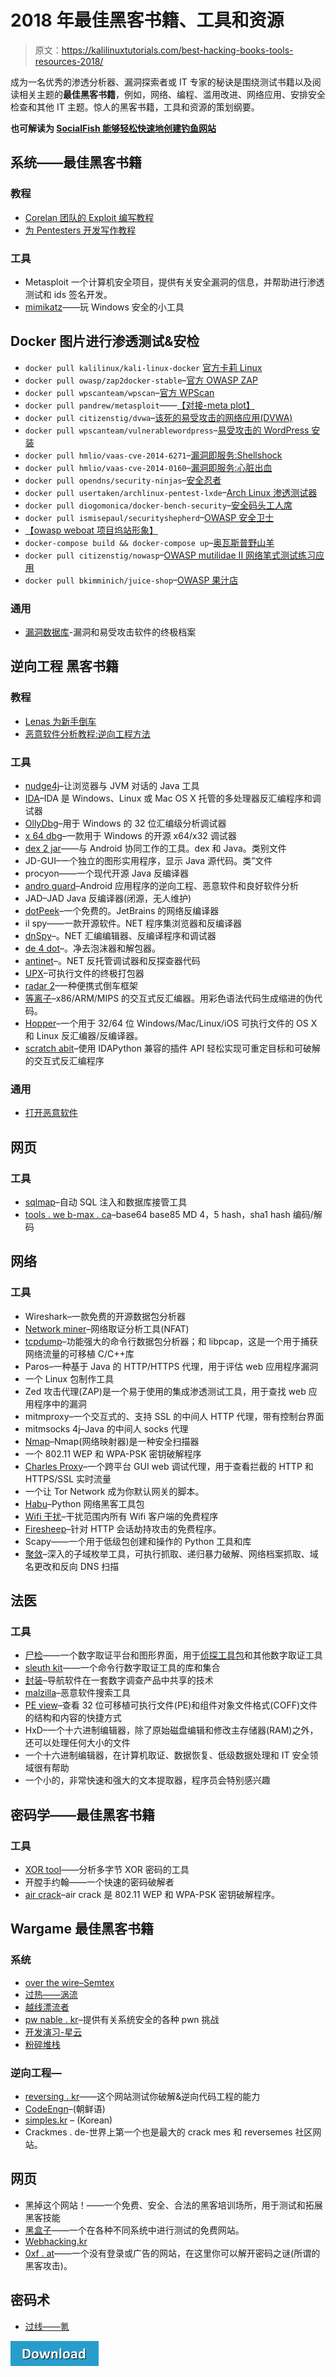# 2018 年最佳黑客书籍、工具和资源

> 原文：<https://kalilinuxtutorials.com/best-hacking-books-tools-resources-2018/>

成为一名优秀的渗透分析器、漏洞探索者或 IT 专家的秘诀是围绕测试书籍以及阅读相关主题的**最佳黑客书籍**，例如，网络、编程、滥用改进、网络应用、安排安全检查和其他 IT 主题。惊人的黑客书籍，工具和资源的策划纲要。

**也可解读为 [SocialFish 能够轻松快速地创建钓鱼网站](http://kalilinuxtutorials.com/socialfish-create-phishing-sites/)**

## **系统——最佳黑客书籍**

### **教程**

*   [Corelan 团队的 Exploit 编写教程](https://www.corelan.be/index.php/2009/07/19/exploit-writing-tutorial-part-1-stack-based-overflows/)
*   [为 Pentesters 开发写作教程](http://www.punter-infosec.com/exploit-writing-tutorials-for-pentesters/)

### **工具**

*   Metasploit 一个计算机安全项目，提供有关安全漏洞的信息，并帮助进行渗透测试和 ids 签名开发。
*   [mimikatz](https://github.com/gentilkiwi/mimikatz)——玩 Windows 安全的小工具

## **Docker 图片进行渗透测试&安检**

*   `docker pull kalilinux/kali-linux-docker` [官方卡莉 Linux](https://hub.docker.com/r/kalilinux/kali-linux-docker/)
*   `docker pull owasp/zap2docker-stable`–[官方 OWASP ZAP](https://github.com/zaproxy/zaproxy)
*   `docker pull wpscanteam/wpscan`–[官方 WPScan](https://hub.docker.com/r/wpscanteam/wpscan/)
*   `docker pull pandrew/metasploit`——[【对接-meta plot】](https://hub.docker.com/r/pandrew/metasploit/)
*   `docker pull citizenstig/dvwa`–[该死的易受攻击的网络应用(DVWA)](https://hub.docker.com/r/citizenstig/dvwa/)
*   `docker pull wpscanteam/vulnerablewordpress`–[易受攻击的 WordPress 安装](https://hub.docker.com/r/wpscanteam/vulnerablewordpress/)
*   `docker pull hmlio/vaas-cve-2014-6271`–[漏洞即服务:Shellshock](https://hub.docker.com/r/hmlio/vaas-cve-2014-6271/)
*   `docker pull hmlio/vaas-cve-2014-0160`–[漏洞即服务:心脏出血](https://hub.docker.com/r/hmlio/vaas-cve-2014-0160/)
*   `docker pull opendns/security-ninjas`–[安全忍者](https://hub.docker.com/r/opendns/security-ninjas/)
*   `docker pull usertaken/archlinux-pentest-lxde`–[Arch Linux 渗透测试器](https://hub.docker.com/r/usertaken/archlinux-pentest-lxde/)
*   `docker pull diogomonica/docker-bench-security`–[安全码头工人席](https://hub.docker.com/r/diogomonica/docker-bench-security/)
*   `docker pull ismisepaul/securityshepherd`–[OWASP 安全卫士](https://hub.docker.com/r/ismisepaul/securityshepherd/)
*   [【owasp weboat 项目坞站形象】](https://hub.docker.com/r/danmx/docker-owasp-webgoat/)
*   `docker-compose build && docker-compose up`–[奥瓦斯普野山羊](https://github.com/owasp/nodegoat#option-3---run-nodegoat-on-docker)
*   `docker pull citizenstig/nowasp`–[OWASP mutilidae II 网络笔式测试练习应用](https://hub.docker.com/r/citizenstig/nowasp/)
*   `docker pull bkimminich/juice-shop`–[OWASP 果汁店](https://github.com/bkimminich/juice-shop#docker-container--)

### **通用**

*   [漏洞数据库](https://www.exploit-db.com/)-漏洞和易受攻击软件的终极档案

## **逆向工程** **黑客书籍**

### **教程**

*   [Lenas 为新手倒车](https://tuts4you.com/download.php?list.17)
*   [恶意软件分析教程:逆向工程方法](http://fumalwareanalysis.blogspot.kr/p/malware-analysis-tutorials-reverse.html)

### **工具**

*   [nudge4j](https://github.com/lorenzoongithub/nudge4j)–让浏览器与 JVM 对话的 Java 工具
*   [IDA](https://www.hex-rays.com/products/ida/)–IDA 是 Windows、Linux 或 Mac OS X 托管的多处理器反汇编程序和调试器
*   [OllyDbg](http://www.ollydbg.de/)–用于 Windows 的 32 位汇编级分析调试器
*   [x 64 dbg](http://x64dbg.com/)–一款用于 Windows 的开源 x64/x32 调试器
*   [dex 2 jar](https://github.com/pxb1988/dex2jar)——与 Android 协同工作的工具。dex 和 Java。类别文件
*   JD-GUI–一个独立的图形实用程序，显示 Java 源代码。类”文件
*   procyon——一个现代开源 Java 反编译器
*   [andro guard](https://code.google.com/p/androguard/)–Android 应用程序的逆向工程、恶意软件和良好软件分析
*   JAD–JAD Java 反编译器(闭源，无人维护)
*   [dotPeek](https://www.jetbrains.com/decompiler/)–一个免费的。JetBrains 的网络反编译器
*   il spy——一款开源软件。NET 程序集浏览器和反编译器
*   [dnSpy](https://github.com/0xd4d/dnSpy)–。NET 汇编编辑器、反编译程序和调试器
*   [de 4 dot](https://github.com/0xd4d/de4dot)–。净去泡沫器和解包器。
*   [antinet](https://github.com/0xd4d/antinet)–。NET 反托管调试器和反探查器代码
*   [UPX](http://upx.sourceforge.net/)–可执行文件的终极打包器
*   [radar 2](https://github.com/radare/radare2)–一种便携式倒车框架
*   [等离子](https://github.com/joelpx/plasma)–x86/ARM/MIPS 的交互式反汇编器。用彩色语法代码生成缩进的伪代码。
*   [Hopper](https://www.hopperapp.com)–一个用于 32/64 位 Windows/Mac/Linux/iOS 可执行文件的 OS X 和 Linux 反汇编器/反编译器。
*   [scratch abit](https://github.com/pfalcon/ScratchABit)–使用 IDAPython 兼容的插件 API 轻松实现可重定目标和可破解的交互式反汇编程序

### **通用**

*   [打开恶意软件](http://www.offensivecomputing.net/)

## **网页**

### **工具**

*   [sqlmap](https://github.com/sqlmapproject/sqlmap)–自动 SQL 注入和数据库接管工具
*   [tools . we b-max . ca](http://tools.web-max.ca/encode_decode.php)–base64 base85 MD 4，5 hash，sha1 hash 编码/解码

## **网络**

### **工具**

*   Wireshark–一款免费的开源数据包分析器
*   [Network miner](http://www.netresec.com/?page=NetworkMiner)–网络取证分析工具(NFAT)
*   [tcpdump](http://www.tcpdump.org/)–功能强大的命令行数据包分析器；和 libpcap，这是一个用于捕获网络流量的可移植 C/C++库
*   Paros–一种基于 Java 的 HTTP/HTTPS 代理，用于评估 web 应用程序漏洞
*   一个 Linux 包制作工具
*   Zed 攻击代理(ZAP)是一个易于使用的集成渗透测试工具，用于查找 web 应用程序中的漏洞
*   mitmproxy–一个交互式的、支持 SSL 的中间人 HTTP 代理，带有控制台界面
*   mitmsocks 4j–Java 的中间人 socks 代理
*   [Nmap](https://nmap.org/)–Nmap(网络映射器)是一种安全扫描器
*   一个 802.11 WEP 和 WPA-PSK 密钥破解程序
*   [Charles Proxy](https://charlesproxy.com)–一个跨平台 GUI web 调试代理，用于查看拦截的 HTTP 和 HTTPS/SSL 实时流量
*   一个让 Tor Network 成为你默认网关的脚本。
*   [Habu](https://github.com/portantier/habu)–Python 网络黑客工具包
*   [Wifi 干扰](https://n0where.net/wifijammer/)–干扰范围内所有 Wifi 客户端的免费程序
*   [Firesheep](https://codebutler.github.io/firesheep/)–针对 HTTP 会话劫持攻击的免费程序。
*   Scapy——一个用于低级包创建和操作的 Python 工具和库
*   [聚敛](https://github.com/caffix/amass)–深入的子域枚举工具，可执行抓取、递归暴力破解、网络档案抓取、域名更改和反向 DNS 扫描

## **法医**

### **工具**

*   [尸检](http://www.sleuthkit.org/autopsy/)——一个数字取证平台和图形界面，用于[侦探工具包](http://www.sleuthkit.org/sleuthkit/index.php)和其他数字取证工具
*   [sleuth kit](https://github.com/sleuthkit/sleuthkit)——一个命令行数字取证工具的库和集合
*   [封装](https://www.guidancesoftware.com/products/Pages/encase-forensic/overview.aspx)–导航软件在一套数字调查产品中共享的技术
*   [malzilla](http://malzilla.sourceforge.net/)–恶意软件搜索工具
*   [PE view](http://wjradburn.com/software/)–查看 32 位可移植可执行文件(PE)和组件对象文件格式(COFF)文件的结构和内容的快捷方式
*   HxD–一个十六进制编辑器，除了原始磁盘编辑和修改主存储器(RAM)之外，还可以处理任何大小的文件
*   一个十六进制编辑器，在计算机取证、数据恢复、低级数据处理和 IT 安全领域很有帮助
*   一个小的，非常快速和强大的文本提取器，程序员会特别感兴趣

## **密码学——最佳黑客书籍**

### **工具**

*   [XOR tool](https://github.com/hellman/xortool)——分析多字节 XOR 密码的工具
*   开膛手约翰——一个快速的密码破解者
*   [air crack](http://www.aircrack-ng.org/)–air crack 是 802.11 WEP 和 WPA-PSK 密钥破解程序。

## **Wargame 最佳黑客书籍** 

### **系统**

*   [over the wire–Semtex](http://overthewire.org/wargames/semtex/)
*   [过热——涡流](http://overthewire.org/wargames/vortex/)
*   [越线漂流者](http://overthewire.org/wargames/drifter/)
*   [pw nable . kr](http://pwnable.kr/)–提供有关系统安全的各种 pwn 挑战
*   [开发演习-星云](https://exploit-exercises.com/nebula/)
*   [粉碎堆栈](http://smashthestack.org/)

### **逆向工程—**

*   [reversing . kr](http://www.reversing.kr/)——这个网站测试你破解&逆向代码工程的能力
*   [CodeEngn](http://codeengn.com/challenges/)–(朝鲜语)
*   [simples.kr](http://simples.kr/) – (Korean)
*   Crackmes . de-世界上第一个也是最大的 crack mes 和 reversemes 社区网站。

## **网页**

*   黑掉这个网站！——一个免费、安全、合法的黑客培训场所，用于测试和拓展黑客技能
*   [黑盒子](https://www.hackthebox.eu)——一个在各种不同系统中进行测试的免费网站。
*   [Webhacking.kr](http://webhacking.kr/)
*   [0xf . at](https://0xf.at/)——一个没有登录或广告的网站，在这里你可以解开密码之谜(所谓的黑客攻击)。

## **密码术**

*   [过线——氪](http://overthewire.org/wargames/krypton/)

[![](img/a51de913dc60eee505c4a68651ee8e4d.png)](https://github.com/carpedm20/awesome-hacking#network)